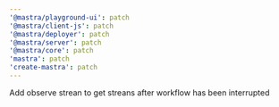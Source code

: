 ```yaml
---
'@mastra/playground-ui': patch
'@mastra/client-js': patch
'@mastra/deployer': patch
'@mastra/server': patch
'@mastra/core': patch
'mastra': patch
'create-mastra': patch
---
```


Add observe strean to get streans after workflow has been interrupted
